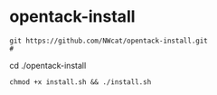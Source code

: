 # opentack-install
```
git https://github.com/NWcat/opentack-install.git 
#
```
cd ./opentack-install

```
chmod +x install.sh && ./install.sh
